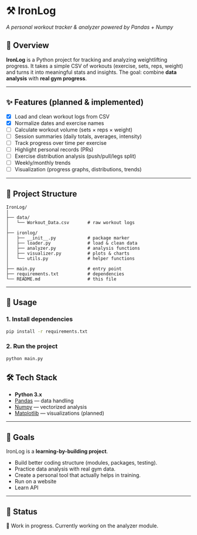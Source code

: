 # ⚒️ IronLog

*A personal workout tracker & analyzer powered by Pandas + Numpy*

## 📖 Overview

**IronLog** is a Python project for tracking and analyzing weightlifting progress.
It takes a simple CSV of workouts (exercise, sets, reps, weight) and turns it into meaningful stats and insights.
The goal: combine **data analysis** with **real gym progress**.

---

## ✨ Features (planned & implemented)

* [x] Load and clean workout logs from CSV
* [x] Normalize dates and exercise names
* [ ] Calculate workout volume (sets × reps × weight)
* [ ] Session summaries (daily totals, averages, intensity)
* [ ] Track progress over time per exercise
* [ ] Highlight personal records (PRs)
* [ ] Exercise distribution analysis (push/pull/legs split)
* [ ] Weekly/monthly trends
* [ ] Visualization (progress graphs, distributions, trends)

---

## 📂 Project Structure

```
IronLog/
│
├── data/
│   └── Workout_Data.csv       # raw workout logs
│
├── ironlog/
│   ├── __init__.py            # package marker
│   ├── loader.py              # load & clean data
│   ├── analyzer.py            # analysis functions
│   ├── visualizer.py          # plots & charts
│   └── utils.py               # helper functions
│
├── main.py                    # entry point
├── requirements.txt           # dependencies
└── README.md                  # this file
```

---

## 🚀 Usage

### 1. Install dependencies

```bash
pip install -r requirements.txt
```

### 2. Run the project

```bash
python main.py
```

## 🛠️ Tech Stack

* **Python 3.x**
* [Pandas](https://pandas.pydata.org/) — data handling
* [Numpy](https://numpy.org/) — vectorized analysis
* [Matplotlib](https://matplotlib.org/) — visualizations (planned)

---

## 🎯 Goals

IronLog is a **learning-by-building project**.

* Build better coding structure (modules, packages, testing).
* Practice data analysis with real gym data.
* Create a personal tool that actually helps in training.
* Run on a website
* Learn API

---

## 📌 Status

🚧 Work in progress. Currently working on the analyzer module.
